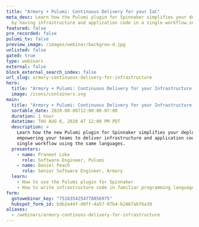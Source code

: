```yaml
---
title: "Armory + Pulumi: Continuous Delivery for your IaC"
meta_desc: Learn how the Pulumi plugin for Spinnaker simplifies your deployments
  by having infrastructure and application code in a single workflow.sd
featured: false
pre_recorded: false
pulumi_tv: false
preview_image: /images/webinar/backgrou-d.jpg
unlisted: false
gated: true
type: webinars
external: false
block_external_search_index: false
url_slug: armory-continuous-delivery-for-infrastructure
hero:
  title: "Armory + Pulumi: Continuous Delivery for your Infrastructure as Code"
  image: /icons/containers.svg
main:
  title: "Armory + Pulumi: Continuous Delivery for your Infrastructure as Code"
  sortable_date: 2020-08-06T12:00:00-07:00
  duration: 1 hour
  datetime: THU AUG 6, 2020 AT 12:00 PM PDT
  description: >
    Learn how the new Pulumi plugin for Spinnaker simplifies your deployments by
    empowering your teams to deliver infrastructure and application code in a
    single workflow using the same languages.
  presenters:
    - name: Praneet Loke
      role: Software Engineer, Pulumi
    - name: Daniel Peach
      role: Senior Software Engineer, Armory
  learn:
    - How to use the Pulumi plugin for Spinnaker
    - How to write infrastructure code in familiar programming languages
form:
  gotowebinar_key: "7516354254778856975"
  hubspot_form_id: bdb2e44f-d0ff-4a57-97b4-b2467abf6a39
aliases:
  - /webinars/armory-continuos-delivery-for-infrastructure
---
```

